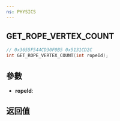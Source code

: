 ```yaml
---
ns: PHYSICS
---
```

## GET_ROPE_VERTEX_COUNT

```c
// 0x3655F544CD30F0B5 0x5131CD2C
int GET_ROPE_VERTEX_COUNT(int ropeId);
```


## 參數
* **ropeId**: 

## 返回值
